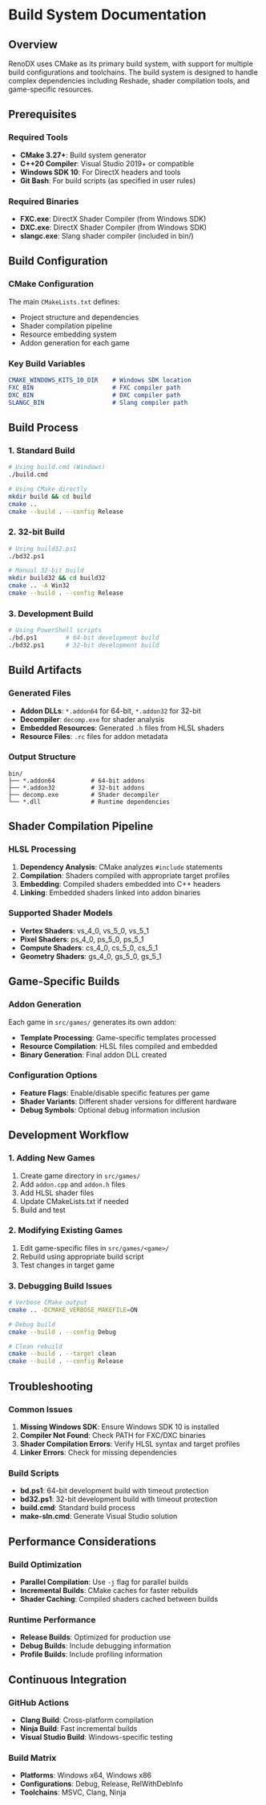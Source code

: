 # Build System Documentation

## Overview

RenoDX uses CMake as its primary build system, with support for multiple build configurations and toolchains. The build system is designed to handle complex dependencies including Reshade, shader compilation tools, and game-specific resources.

## Prerequisites

### Required Tools
- **CMake 3.27+**: Build system generator
- **C++20 Compiler**: Visual Studio 2019+ or compatible
- **Windows SDK 10**: For DirectX headers and tools
- **Git Bash**: For build scripts (as specified in user rules)

### Required Binaries
- **FXC.exe**: DirectX Shader Compiler (from Windows SDK)
- **DXC.exe**: DirectX Shader Compiler (from Windows SDK)
- **slangc.exe**: Slang shader compiler (included in bin/)

## Build Configuration

### CMake Configuration
The main `CMakeLists.txt` defines:
- Project structure and dependencies
- Shader compilation pipeline
- Resource embedding system
- Addon generation for each game

### Key Build Variables
```cmake
CMAKE_WINDOWS_KITS_10_DIR    # Windows SDK location
FXC_BIN                      # FXC compiler path
DXC_BIN                      # DXC compiler path
SLANGC_BIN                   # Slang compiler path
```

## Build Process

### 1. Standard Build
```bash
# Using build.cmd (Windows)
./build.cmd

# Using CMake directly
mkdir build && cd build
cmake ..
cmake --build . --config Release
```

### 2. 32-bit Build
```bash
# Using build32.ps1
./bd32.ps1

# Manual 32-bit build
mkdir build32 && cd build32
cmake .. -A Win32
cmake --build . --config Release
```

### 3. Development Build
```bash
# Using PowerShell scripts
./bd.ps1        # 64-bit development build
./bd32.ps1      # 32-bit development build
```

## Build Artifacts

### Generated Files
- **Addon DLLs**: `*.addon64` for 64-bit, `*.addon32` for 32-bit
- **Decompiler**: `decomp.exe` for shader analysis
- **Embedded Resources**: Generated `.h` files from HLSL shaders
- **Resource Files**: `.rc` files for addon metadata

### Output Structure
```
bin/
├── *.addon64          # 64-bit addons
├── *.addon32          # 32-bit addons
├── decomp.exe         # Shader decompiler
└── *.dll              # Runtime dependencies
```

## Shader Compilation Pipeline

### HLSL Processing
1. **Dependency Analysis**: CMake analyzes `#include` statements
2. **Compilation**: Shaders compiled with appropriate target profiles
3. **Embedding**: Compiled shaders embedded into C++ headers
4. **Linking**: Embedded shaders linked into addon binaries

### Supported Shader Models
- **Vertex Shaders**: vs_4_0, vs_5_0, vs_5_1
- **Pixel Shaders**: ps_4_0, ps_5_0, ps_5_1
- **Compute Shaders**: cs_4_0, cs_5_0, cs_5_1
- **Geometry Shaders**: gs_4_0, gs_5_0, gs_5_1

## Game-Specific Builds

### Addon Generation
Each game in `src/games/` generates its own addon:
- **Template Processing**: Game-specific templates processed
- **Resource Compilation**: HLSL files compiled and embedded
- **Binary Generation**: Final addon DLL created

### Configuration Options
- **Feature Flags**: Enable/disable specific features per game
- **Shader Variants**: Different shader versions for different hardware
- **Debug Symbols**: Optional debug information inclusion

## Development Workflow

### 1. Adding New Games
1. Create game directory in `src/games/`
2. Add `addon.cpp` and `addon.h` files
3. Add HLSL shader files
4. Update CMakeLists.txt if needed
5. Build and test

### 2. Modifying Existing Games
1. Edit game-specific files in `src/games/<game>/`
2. Rebuild using appropriate build script
3. Test changes in target game

### 3. Debugging Build Issues
```bash
# Verbose CMake output
cmake .. -DCMAKE_VERBOSE_MAKEFILE=ON

# Debug build
cmake --build . --config Debug

# Clean rebuild
cmake --build . --target clean
cmake --build . --config Release
```

## Troubleshooting

### Common Issues
1. **Missing Windows SDK**: Ensure Windows SDK 10 is installed
2. **Compiler Not Found**: Check PATH for FXC/DXC binaries
3. **Shader Compilation Errors**: Verify HLSL syntax and target profiles
4. **Linker Errors**: Check for missing dependencies

### Build Scripts
- **bd.ps1**: 64-bit development build with timeout protection
- **bd32.ps1**: 32-bit development build with timeout protection
- **build.cmd**: Standard build process
- **make-sln.cmd**: Generate Visual Studio solution

## Performance Considerations

### Build Optimization
- **Parallel Compilation**: Use `-j` flag for parallel builds
- **Incremental Builds**: CMake caches for faster rebuilds
- **Shader Caching**: Compiled shaders cached between builds

### Runtime Performance
- **Release Builds**: Optimized for production use
- **Debug Builds**: Include debugging information
- **Profile Builds**: Include profiling information

## Continuous Integration

### GitHub Actions
- **Clang Build**: Cross-platform compilation
- **Ninja Build**: Fast incremental builds
- **Visual Studio Build**: Windows-specific testing

### Build Matrix
- **Platforms**: Windows x64, Windows x86
- **Configurations**: Debug, Release, RelWithDebInfo
- **Toolchains**: MSVC, Clang, Ninja







